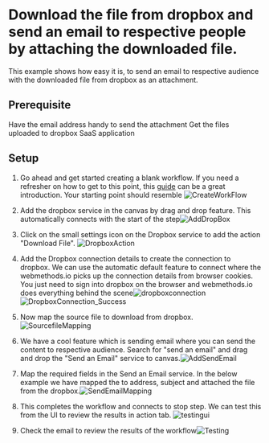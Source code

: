 # Download the file from dropbox and send an email to respective people by attaching the downloaded file.

This example shows how easy it is,  to send an email to respective audience with the downloaded file from dropbox as an attachment.

## Prerequisite
Have the email address handy to send the attachment
Get the files uploaded to dropbox SaaS application

## Setup

1. Go ahead and get started creating a blank workflow. If you need a refresher on how to get to this point, this [guide](https://docs.webmethods.io/workflow-building-blocks/creating-first-workflow) can be a great introduction. Your starting point should resemble ![CreateWorkFlow](https://github.com/maam1/webmethodsio-examples/blob/master/dropbox-sendemail/createworkflow.PNG)

2.  Add the dropbox service in the canvas by drag and drop feature. This automatically connects with the start of the step![AddDropBox](https://github.com/maam1/webmethodsio-examples/blob/master/dropbox-sendemail/adddropbox.PNG)

3.  Click on the small settings icon on the Dropbox service to add the action "Download File". ![DropboxAction](https://github.com/maam1/webmethodsio-examples/blob/master/dropbox-sendemail/dropboxaction.PNG)

4.  Add the Dropbox connection details to create the connection to dropbox. We can use the automatic default feature to connect where the webmethods.io picks up the connection details from browser cookies. You just need to sign into dropbox on the browser and webmethods.io does everything behind the scene![dropboxconnection](https://github.com/maam1/webmethodsio-examples/blob/master/dropbox-sendemail/dropboxconnection.PNG)
![DropboxConnection_Success](https://github.com/maam1/webmethodsio-examples/blob/master/dropbox-sendemail/dropboxconnectionsuccess.PNG)

5. Now map the source file to download from dropbox.![SourcefileMapping](https://github.com/maam1/webmethodsio-examples/blob/master/dropbox-sendemail/sourcefilemapping.PNG)

6.  We have a cool feature which is sending email where you can send the content to respective audience. Search for "send an email" and drag and drop the "Send an Email" service to canvas.![AddSendEmail](https://github.com/maam1/webmethodsio-examples/blob/master/dropbox-sendemail/addsendemail.PNG)

7.  Map the required fields in the Send an Email service. In the below example we have mapped the to address, subject and attached the file from the dropbox.![SendEmailMapping](https://github.com/maam1/webmethodsio-examples/blob/master/dropbox-sendemail/sendemailmapping.PNG)

8. This completes the workflow and connects to stop step. We can test this from the UI to review the results in action tab. ![testingui](https://github.com/maam1/webmethodsio-examples/blob/master/dropbox-sendemail/testingui.PNG)

9. Check the email to review the results of the workflow![Testing](https://github.com/maam1/webmethodsio-examples/blob/master/dropbox-sendemail/testing.PNG)
